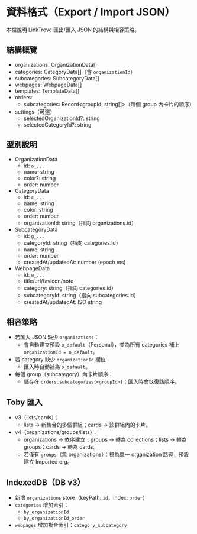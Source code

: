 # 資料格式（Export / Import JSON）

本檔說明 LinkTrove 匯出/匯入 JSON 的結構與相容策略。

## 結構概覽

- organizations: OrganizationData[]
- categories: CategoryData[]（含 `organizationId`）
- subcategories: SubcategoryData[]
- webpages: WebpageData[]
- templates: TemplateData[]
- orders:
  - subcategories: Record<groupId, string[]>（每個 group 內卡片的順序）
- settings（可選）
  - selectedOrganizationId?: string
  - selectedCategoryId?: string

## 型別說明

- OrganizationData
  - id: `o_...`
  - name: string
  - color?: string
  - order: number
- CategoryData
  - id: `c_...`
  - name: string
  - color: string
  - order: number
  - organizationId: string（指向 organizations.id）
- SubcategoryData
  - id: `g_...`
  - categoryId: string（指向 categories.id）
  - name: string
  - order: number
  - createdAt/updatedAt: number (epoch ms)
- WebpageData
  - id: `w_...`
  - title/url/favicon/note
  - category: string（指向 categories.id）
  - subcategoryId: string（指向 subcategories.id）
  - createdAt/updatedAt: ISO string

## 相容策略

- 若匯入 JSON 缺少 `organizations`：
  - 會自動建立預設 `o_default`（Personal），並為所有 categories 補上 `organizationId = o_default`。
- 若 category 缺少 `organizationId` 欄位：
  - 匯入時自動補為 `o_default`。
- 每個 group（subcategory）內卡片順序：
  - 儲存在 `orders.subcategories[<groupId>]`；匯入時會恢復該順序。

## Toby 匯入

- v3（lists/cards）：
  - lists → 新集合的多個群組；cards → 該群組內的卡片。
- v4（organizations/groups/lists）：
  - organizations → 依序建立；groups → 轉為 collections；lists → 轉為 groups；cards → 轉為 cards。
  - 若僅有 `groups`（無 organizations）：視為單一 organization 路徑，預設建立 Imported org。

## IndexedDB（DB v3）

- 新增 `organizations` store（keyPath: `id`，index: `order`）
- `categories` 增加索引：
  - `by_organizationId`
  - `by_organizationId_order`
- `webpages` 增加複合索引：`category_subcategory`

